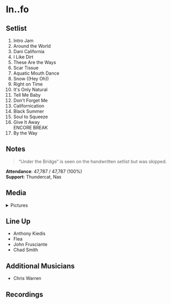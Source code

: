 # In..fo

## Setlist

1. Intro Jam
2. Around the World
3. Dani California
4. I Like Dirt
5. These Are the Ways
6. Scar Tissue
7. Aquatic Mouth Dance
8. Snow ((Hey Oh))
9. Right on Time
10. It's Only Natural
11. Tell Me Baby
12. Don't Forget Me
13. Californication
14. Black Summer
15. Soul to Squeeze
16. Give It Away
<br> ENCORE BREAK
17. By the Way

## Notes

> “Under the Bridge” is seen on the handwritten setlist but was skipped.

**Attendance**: 47,787 / 47,787 (100%)
<br>
**Support**: Thundercat, Nas

## Media 

<details>
  <summary>Pictures</summary>
  <!--<img alt="Setlist" title="Setlist" src="_.jpg" height="200" />-->
</details>

## Line Up

* Anthony Kiedis
* Flea
* John Frusciante
* Chad Smith

## Additional Musicians

* Chris Warren

## Recordings